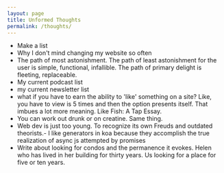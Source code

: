 ```yaml
---
layout: page
title: Unformed Thoughts
permalink: /thoughts/
---
```


- Make a list
- Why I don't mind changing my website so often
- The path of most astonishment. The path of least astonishment for the user is simple, functional, infallible. The path of primary delight is fleeting, replaceable.
- My current podcast list
- my current newsletter list
- what if you have to earn the ability to 'like' something on a site? Like, you have to view is 5 times and then the option presents itself. That imbues a lot more meaning. Like Fish: A Tap Essay.
- You can work out drunk or on creatine. Same thing.
- Web dev is just too young. To recognize its own Freuds and outdated theorists.- I like generators in koa because they accomplish the true realization of async js attempted by promises
- Write about looking for condos and the permanence it evokes. Helen who has lived in her building for thirty years. Us looking for a place for five or ten years.

